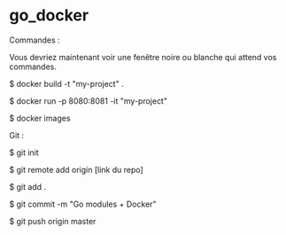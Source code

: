 # go_docker

Commandes :


Vous devriez maintenant voir une fenêtre noire ou blanche qui attend vos commandes.

 
$ docker build -t "my-project" .

$ docker run -p 8080:8081 -it "my-project"

$ docker images




Git :


$ git init

$ git remote add origin [link du repo]

$ git add .

$ git commit -m "Go modules + Docker"

$ git push origin master
